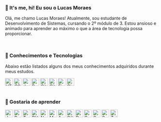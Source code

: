 ### 👋 It's me, hi! Eu sou o Lucas Moraes

Olá, me chamo Lucas Moraes! Atualmente, sou estudante de Desenvolvimento de Sistemas, cursando o 2º módulo de 3. Estou ansioso e animado para aprender ao máximo o que a área de tecnologia possa proporcionar.

</br>

### 🚀 Conhecimentos e Tecnologias

Abaixo estão listados alguns dos meus conhecimentos adquiridos durante meus estudos.

<div>
  <img src="https://cdn.jsdelivr.net/gh/devicons/devicon/icons/html5/html5-original.svg" width="25" title="HTML5" /> 
  <img src="https://cdn.jsdelivr.net/gh/devicons/devicon/icons/css3/css3-original.svg" width="25" title="CSS3" />
  <img src="https://cdn.jsdelivr.net/gh/devicons/devicon/icons/javascript/javascript-original.svg" width="25" title="Javascript"/>
  <img src="https://cdn.jsdelivr.net/gh/devicons/devicon/icons/python/python-original.svg" width="25" title="Python"/>
  <img src="https://cdn.jsdelivr.net/gh/devicons/devicon/icons/git/git-original.svg" width="25" title="Git"/>
  <img src="https://cdn.jsdelivr.net/gh/devicons/devicon/icons/github/github-original.svg" width="25" title="Github"/>
  <img src="https://cdn.jsdelivr.net/gh/devicons/devicon/icons/figma/figma-original.svg" width="25" title="Figma"/>
  <img src="https://cdn.jsdelivr.net/gh/devicons/devicon/icons/gimp/gimp-original.svg" width="25" title="Gimp"/>
</div>

</br>

### 📖 Gostaria de aprender

<div>
  <img src="https://cdn.jsdelivr.net/gh/devicons/devicon/icons/java/java-original.svg" width="25" title="Java"/>
  <img src="https://cdn.jsdelivr.net/gh/devicons/devicon/icons/react/react-original.svg" width="25" title="React"/>
  <img src="https://cdn.jsdelivr.net/gh/devicons/devicon/icons/typescript/typescript-original.svg" width="25" title="Typescript"/>
  <img src="https://cdn.jsdelivr.net/gh/devicons/devicon/icons/php/php-original.svg" width="25" title="PHP"/>
  <img src="https://cdn.jsdelivr.net/gh/devicons/devicon/icons/nodejs/nodejs-original-wordmark.svg" width="25" title="Node JS"/>
  <img src="https://cdn.jsdelivr.net/gh/devicons/devicon/icons/mysql/mysql-original.svg" width="25" title="MySQL"/>
  <img src="https://cdn.jsdelivr.net/gh/devicons/devicon/icons/angularjs/angularjs-original.svg" width="25" title="Angular"/>
  <img src="https://cdn.jsdelivr.net/gh/devicons/devicon/icons/csharp/csharp-original.svg" width="25" title="C#"/>
  <img src="https://cdn.jsdelivr.net/gh/devicons/devicon/icons/dot-net/dot-net-original.svg" width="25" title="DotNet"/>
  <img src="https://cdn.jsdelivr.net/gh/devicons/devicon/icons/sass/sass-original.svg" width="25" title="Sass"/>
  <img src="https://cdn.jsdelivr.net/gh/devicons/devicon/icons/spring/spring-original.svg" width="25" title="Spring"/>
  <img src="https://cdn.jsdelivr.net/gh/devicons/devicon/icons/swift/swift-original.svg" width="25" title="Swift"/>
  <img src="https://cdn.jsdelivr.net/gh/devicons/devicon/icons/tailwindcss/tailwindcss-original-wordmark.svg" width="25" title="Tailwind CSS"/>
</div>
